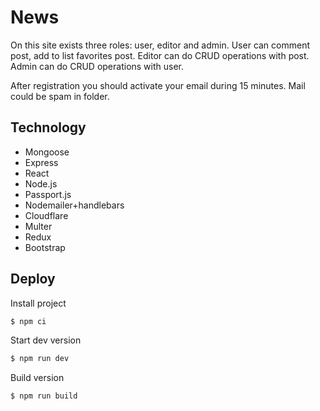# News
On this site exists three roles: user, editor and admin.
User can comment post, add to list favorites post.
Editor can do CRUD operations with post.
Admin can do CRUD operations with user.

After registration you should activate your email during 15 minutes. Mail could be spam in folder.

## Technology
- Mongoose
- Express
- React
- Node.js
- Passport.js
- Nodemailer+handlebars
- Cloudflare
- Multer
- Redux
- Bootstrap

## Deploy

Install project
```sh
$ npm ci
 ```

Start dev version
```sh
$ npm run dev
 ```

Build version
```sh
$ npm run build
 ```
